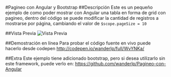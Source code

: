 #Pagineo con Angular y Bootstrap
##Descripción
Este es un pequeño ejemplo de como poder mostrar con Angular una tabla en forma de grid con pagineo, dentro del código se puede modificar la cantidad de registros a mostrarse por página, cambiando el valor de `$scope.pageSize = 10`

##Vista Previa
![Vista Previa](https://dl.dropboxusercontent.com/s/wyp0kzijsjnibi3/image01.PNG)

##Demostración en línea
Para probar el código fuente en vivo puede hacerlo desde codepen http://codepen.io/wanderlp/full/WvYNKa/

##Extra
Este ejemplo tiene adicionado bootstrap, pero si desea utilizarlo sin este framework, puede verlo en: https://github.com/wanderlp/Pagineo-con-Angular
